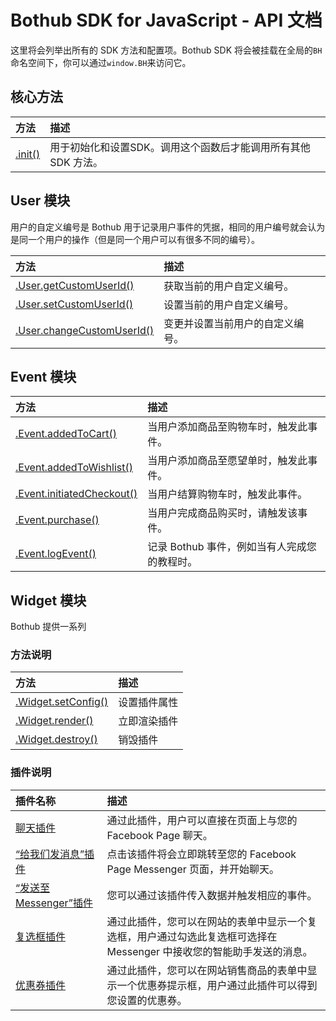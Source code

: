 # Bothub SDK for JavaScript - API 文档

这里将会列举出所有的 SDK 方法和配置项。Bothub SDK 将会被挂载在全局的`BH`命名空间下，你可以通过`window.BH`来访问它。

## 核心方法

|方法|描述|
|:--|:--|
|[.init()](./core/init.md)|用于初始化和设置SDK。调用这个函数后才能调用所有其他 SDK 方法。|

## User 模块

用户的自定义编号是 Bothub 用于记录用户事件的凭据，相同的用户编号就会认为是同一个用户的操作（但是同一个用户可以有很多不同的编号）。  

|方法|描述|
|:--|:--|
|[.User.getCustomUserId()](./user/getCustomUserId.md)|获取当前的用户自定义编号。|
|[.User.setCustomUserId()](./user/setCustomUserId.md)|设置当前的用户自定义编号。|
|[.User.changeCustomUserId()](./user/changeCustomUserId.md)|变更并设置当前用户的自定义编号。|

## Event 模块

|方法|描述|
|:--|:--|
|[.Event.addedToCart()](./event/addedToCart.md)|当用户添加商品至购物车时，触发此事件。|
|[.Event.addedToWishlist()](./event/addedToCart.md)|当用户添加商品至愿望单时，触发此事件。|
|[.Event.initiatedCheckout()](./event/initiatedCheckout.md)|当用户结算购物车时，触发此事件。|
|[.Event.purchase()](./event/purchase.md)|当用户完成商品购买时，请触发该事件。|
|[.Event.logEvent()](./event/logEvent.md)|记录 Bothub 事件，例如当有人完成您的教程时。|

## Widget 模块

Bothub 提供一系列

### 方法说明
|方法|描述|
|:--|:--|
|[.Widget.setConfig()](./widget/methods/setConfig.md)|设置插件属性|
|[.Widget.render()](./widget/methods/render.md)|立即渲染插件|
|[.Widget.destroy()](./widget/methods/destroy.md)|销毁插件|

### 插件说明
|插件名称|描述|
|:--|:--|
|[聊天插件](./widget/configs/customerchat.md)|通过此插件，用户可以直接在页面上与您的 Facebook Page 聊天。|
|[“给我们发消息”插件](./widget/configs/message-us.md)|点击该插件将会立即跳转至您的 Facebook Page Messenger 页面，并开始聊天。|
|[“发送至 Messenger”插件](./widget/configs/send-to-messenger.md)|您可以通过该插件传入数据并触发相应的事件。|
|[复选框插件](./widget/configs/checkbox.md)|通过此插件，您可以在网站的表单中显示一个复选框，用户通过勾选此复选框可选择在 Messenger 中接收您的智能助手发送的消息。|
|[优惠券插件](./widget/configs/discount.md)|通过此插件，您可以在网站销售商品的表单中显示一个优惠券提示框，用户通过此插件可以得到您设置的优惠券。|
